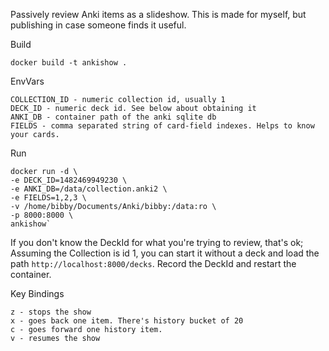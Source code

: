 Passively review Anki items as a slideshow. This is made for myself,
but publishing in case someone finds it useful.

Build

    docker build -t ankishow .

EnvVars

    COLLECTION_ID - numeric collection id, usually 1
    DECK_ID - numeric deck id. See below about obtaining it
    ANKI_DB - container path of the anki sqlite db
    FIELDS - comma separated string of card-field indexes. Helps to know your cards.
Run

    docker run -d \
    -e DECK_ID=1482469949230 \
    -e ANKI_DB=/data/collection.anki2 \
    -e FIELDS=1,2,3 \
    -v /home/bibby/Documents/Anki/bibby:/data:ro \
    -p 8000:8000 \
    ankishow`


If you don't know the DeckId for what you're trying to review, that's ok;
Assuming the Collection is id 1, you can start it without a deck and load
the path `http://localhost:8000/decks`. Record the DeckId and restart the
container.

Key Bindings

    z - stops the show
    x - goes back one item. There's history bucket of 20
    c - goes forward one history item.
    v - resumes the show
